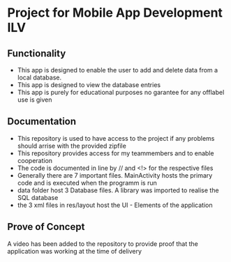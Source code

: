 # Project for Mobile App Development ILV

## Functionality

+ This app is designed to enable the user to add and delete data from a local database.
+ This app is designed to view the database entries
+ This app is purely for educational purposes no garantee for any offlabel use is given

## Documentation

+ This repository is used to have access to the project if any problems should arrise with the provided zipfile
+ This repository provides access for my teammembers and to enable cooperation
+ The code is documented in line by // and <!> for the respective files
+ Generally there are 7 important files. MainActivity hosts the primary code and is executed when the programm is run
+ data folder host 3 Database files. A library was imported to realise the SQL database
+ the 3 xml files in res/layout host the UI - Elements of the application

## Prove of Concept

A video has been added to the repository to provide proof that the application was working at the time of delivery


